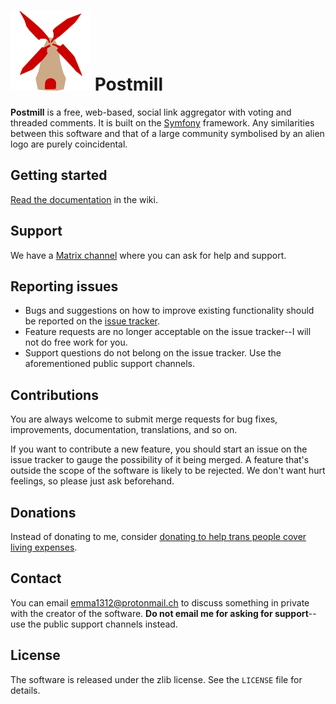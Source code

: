 # ![](docs/assets/postmill-128.png) Postmill

**Postmill** is a free, web-based, social link aggregator with voting and
threaded comments. It is built on the [Symfony](https://symfony.com/) framework.
Any similarities between this software and that of a large community symbolised
by an alien logo are purely coincidental.

## Getting started

[Read the documentation][wiki] in the wiki.

## Support

We have a [Matrix channel][matrix] where you can ask for help and support.

## Reporting issues

* Bugs and suggestions on how to improve existing functionality should be
  reported on the [issue tracker][issues].
* Feature requests are no longer acceptable on the issue tracker--I will not do
  free work for you.
* Support questions do not belong on the issue tracker. Use the aforementioned
  public support channels.

## Contributions

You are always welcome to submit merge requests for bug fixes, improvements,
documentation, translations, and so on.

If you want to contribute a new feature, you should start an issue on the issue
tracker to gauge the possibility of it being merged. A feature that's outside
the scope of the software is likely to be rejected. We don't want hurt feelings,
so please just ask beforehand.

## Donations

Instead of donating to me, consider [donating to help trans people cover living
expenses][#transcrowdfund].

<!-- But if you absolutely must donate to me, send bitcoins to
1AXAH2ZaHfVsq2xnbXRN9497FpUAri8x72. I'll probably spend them eventually. -->

## Contact

You can email emma1312@protonmail.ch to discuss something in private with the
creator of the software. **Do not email me for asking for support**--use the
public support channels instead.

## License

The software is released under the zlib license. See the `LICENSE` file for
details.


[issues]: https://gitlab.com/edgyemma/Postmill/issues
[matrix]: https://matrix.to/#/#postmill:matrix.org
[wiki]: https://gitlab.com/postmill/Postmill/wikis/getting-started
[#transcrowdfund]: https://twitter.com/search?q=%23TransCrowdFund
